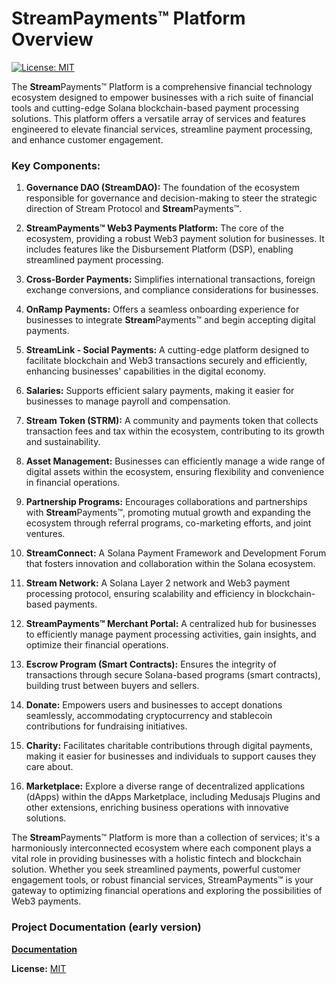 # StreamPayments™ Platform Overview

[![License: MIT](https://img.shields.io/badge/License-MIT-yellow.svg)](https://opensource.org/licenses/MIT)

The **Stream**Payments™ Platform is a comprehensive financial technology ecosystem designed to empower businesses with a rich suite of financial tools and cutting-edge Solana blockchain-based payment processing solutions. This platform offers a versatile array of services and features engineered to elevate financial services, streamline payment processing, and enhance customer engagement.

### Key Components:

1. **Governance DAO (StreamDAO):** The foundation of the ecosystem responsible for governance and decision-making to steer the strategic direction of Stream Protocol and **Stream**Payments™.

2. **StreamPayments™ Web3 Payments Platform:** The core of the ecosystem, providing a robust Web3 payment solution for businesses. It includes features like the Disbursement Platform (DSP), enabling streamlined payment processing.

3. **Cross-Border Payments:** Simplifies international transactions, foreign exchange conversions, and compliance considerations for businesses.

4. **OnRamp Payments:** Offers a seamless onboarding experience for businesses to integrate **Stream**Payments™ and begin accepting digital payments.

5. **StreamLink - Social Payments:** A cutting-edge platform designed to facilitate blockchain and Web3 transactions securely and efficiently, enhancing businesses' capabilities in the digital economy.

6. **Salaries:** Supports efficient salary payments, making it easier for businesses to manage payroll and compensation.

7. **Stream Token (STRM):** A community and payments token that collects transaction fees and tax within the ecosystem, contributing to its growth and sustainability.

8. **Asset Management:** Businesses can efficiently manage a wide range of digital assets within the ecosystem, ensuring flexibility and convenience in financial operations.

9. **Partnership Programs:** Encourages collaborations and partnerships with **Stream**Payments™, promoting mutual growth and expanding the ecosystem through referral programs, co-marketing efforts, and joint ventures.

10. **StreamConnect:** A Solana Payment Framework and Development Forum that fosters innovation and collaboration within the Solana ecosystem.

11. **Stream Network:** A Solana Layer 2 network and Web3 payment processing protocol, ensuring scalability and efficiency in blockchain-based payments.

12. **StreamPayments™ Merchant Portal:** A centralized hub for businesses to efficiently manage payment processing activities, gain insights, and optimize their financial operations.

13. **Escrow Program (Smart Contracts):** Ensures the integrity of transactions through secure Solana-based programs (smart contracts), building trust between buyers and sellers.

14. **Donate:** Empowers users and businesses to accept donations seamlessly, accommodating cryptocurrency and stablecoin contributions for fundraising initiatives.

15. **Charity:** Facilitates charitable contributions through digital payments, making it easier for businesses and individuals to support causes they care about.

16. **Marketplace:** Explore a diverse range of decentralized applications (dApps) within the dApps Marketplace, including Medusajs Plugins and other extensions, enriching business operations with innovative solutions.

The **Stream**Payments™ Platform is more than a collection of services; it's a harmoniously interconnected ecosystem where each component plays a vital role in providing businesses with a holistic fintech and blockchain solution. Whether you seek streamlined payments, powerful customer engagement tools, or robust financial services, StreamPayments™ is your gateway to optimizing financial operations and exploring the possibilities of Web3 payments.

### Project Documentation (early version)

[**Documentation**](https://app.gitbook.com/invite/9eBaoUspGpGsG968Qbyp/aB9DR79hOZHVtMTWC4Ei)

**License:** [MIT](https://opensource.org/licenses/MIT)
